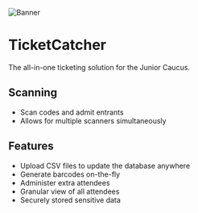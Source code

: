 ![Banner](https://github.com/Junior-Caucus-SU/TicketCatcher/assets/65963376/34a97ebc-a1bd-4b6c-9fe7-071a75c12765)

# TicketCatcher
The all-in-one ticketing solution for the Junior Caucus.

## Scanning
* Scan codes and admit entrants
* Allows for multiple scanners simultaneously

## Features
* Upload CSV files to update the database anywhere
* Generate barcodes on-the-fly
* Administer extra attendees
* Granular view of all attendees
* Securely stored sensitive data
